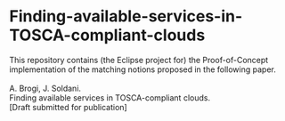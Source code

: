 # Finding-available-services-in-TOSCA-compliant-clouds
This repository contains (the Eclipse project for) the Proof-of-Concept implementation of the matching notions proposed in the following paper. <br />
<br />
A. Brogi, J. Soldani. <br />
Finding available services in TOSCA-compliant clouds. <br />
[Draft submitted for publication] <br />
